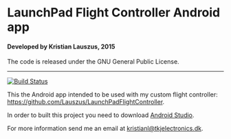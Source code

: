 # LaunchPad Flight Controller Android app
#### Developed by Kristian Lauszus, 2015

The code is released under the GNU General Public License.
_________
[![Build Status](https://travis-ci.org/Lauszus/LaunchPadFlightControllerAndroid.svg)](https://travis-ci.org/Lauszus/LaunchPadFlightControllerAndroid)

This the Android app intended to be used with my custom flight controller: https://github.com/Lauszus/LaunchPadFlightController.

In order to built this project you need to download [Android Studio](http://developer.android.com/sdk/index.html).

For more information send me an email at <kristianl@tkjelectronics.dk>.
